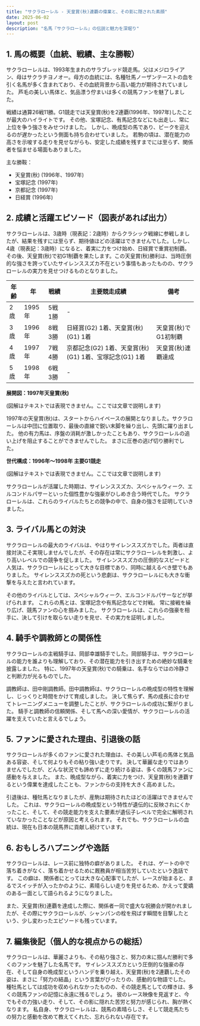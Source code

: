 ```yaml
---
title: "サクラローレル - 天皇賞(秋)連覇の偉業と、その影に隠された素顔"
date: 2025-06-02
layout: post
description: "名馬『サクラローレル』の伝説と魅力を深堀り"
---
```


## 1. 馬の概要（血統、戦績、主な勝鞍）

サクラローレルは、1993年生まれのサラブレッド競走馬。父はメジロライアン、母はサクラチヨノオー。母方の血統には、名種牡馬ノーザンテーストの血を引く名馬が多く含まれており、その血統背景から高い能力が期待されていました。  芦毛の美しい馬体と、気品漂う佇まいは多くの競馬ファンを魅了しました。

戦績は通算26戦11勝。G1競走では天皇賞(秋)を2連覇(1996年、1997年)したことが最大のハイライトです。  その他、宝塚記念、有馬記念などにも出走し、常に上位を争う強さをみせつけました。  しかし、晩成型の馬であり、ピークを迎えるのが遅かったという側面も持ち合わせていました。  若駒の頃は、潜在能力の高さを示唆する走りを見せながらも、安定した成績を残すまでには至らず、関係者を悩ませる場面もありました。


主な勝鞍：

* 天皇賞(秋) (1996年、1997年)
* 宝塚記念 (1997年)
* 京都記念 (1997年)
* 日経賞 (1996年)


## 2. 成績と活躍エピソード（図表があれば出力）

サクラローレルは、3歳時（現表記：2歳時）からクラシック戦線に参戦しましたが、結果を残すには至らず、期待値ほどの活躍はできませんでした。しかし、4歳（現表記：3歳時）になると、着実に力をつけ始め、日経賞で重賞初制覇。その後、天皇賞(秋)で初G1制覇を果たします。この天皇賞(秋)勝利は、当時圧倒的な強さを誇っていたサイレンススズカ不在という事情もあったものの、サクラローレルの実力を見せつけるものとなりました。

| 年齢 | 年 | 戦績 | 主要競走成績 | 備考 |
|---|---|---|---|---|
| 2歳 | 1995年 | 5戦1勝 |  - |  |
| 3歳 | 1996年 | 8戦3勝 | 日経賞(G2) 1着、天皇賞(秋)(G1) 1着 | 天皇賞(秋)でG1初制覇 |
| 4歳 | 1997年 | 7戦4勝 | 京都記念(G2) 1着、天皇賞(秋)(G1) 1着、宝塚記念(G1) 1着 | 天皇賞(秋)連覇達成 |
| 5歳 | 1998年 | 6戦3勝 |  - |  |


**展開図：1997年天皇賞(秋)**

(図解はテキストでは表現できません。ここでは文章で説明します)

1997年の天皇賞(秋)は、スタートからハイペースの展開となりました。サクラローレルは中団に位置取り、最後の直線で鋭い末脚を繰り出し、先頭に躍り出ました。  他の有力馬は、序盤の消耗が激しかったこともあり、サクラローレルの追い上げを阻止することができませんでした。  まさに圧巻の逃げ切り勝利でした。


**世代構成：1996年～1998年 主要G1競走**

(図解はテキストでは表現できません。ここでは文章で説明します)

サクラローレルが活躍した時期は、サイレンススズカ、スペシャルウィーク、エルコンドルパサーといった個性豊かな強豪がひしめき合う時代でした。  サクラローレルは、これらのライバルたちとの競争の中で、自身の強さを証明していきました。


## 3. ライバル馬との対決

サクラローレルの最大のライバルは、やはりサイレンススズカでした。両者は直接対決こそ実現しませんでしたが、その存在は常にサクラローレルを刺激し、より高いレベルでの競争を促しました。  サイレンススズカの圧倒的なスピードと人気は、サクラローレルにとって大きな目標であり、同時に越えるべき壁でもありました。  サイレンススズカの死という悲劇は、サクラローレルにも大きな衝撃を与えたと言われています。

その他のライバルとしては、スペシャルウィーク、エルコンドルパサーなどが挙げられます。  これらの馬とは、宝塚記念や有馬記念などで対戦。  常に接戦を繰り広げ、競馬ファンの心を掴みました。  サクラローレルは、これらの強豪を相手に、決して引けを取らない走りを見せ、その実力を証明しました。


## 4. 騎手や調教師との関係性

サクラローレルの主戦騎手は、岡部幸雄騎手でした。岡部騎手は、サクラローレルの能力を誰よりも理解しており、その潜在能力を引き出すための絶妙な騎乗を披露しました。  特に、1997年の天皇賞(秋)での騎乗は、名手ならではの冷静さと判断力が光るものでした。

調教師は、田中剛調教師。田中調教師は、サクラローレルの晩成型の特性を理解し、じっくりと時間をかけて育成しました。  決して焦らず、馬の成長に合わせてトレーニングメニューを調整したことが、サクラローレルの成功に繋がりました。  騎手と調教師の信頼関係、そして馬への深い愛情が、サクラローレルの活躍を支えていたと言えるでしょう。


## 5. ファンに愛された理由、引退後の話

サクラローレルが多くのファンに愛された理由は、その美しい芦毛の馬体と気品ある容姿、そして何よりもその粘り強い走りです。  決して華麗な走りではありませんでしたが、どんな状況でも諦めずに走り続ける姿は、多くの競馬ファンに感動を与えました。  また、晩成型ながら、着実に力をつけ、天皇賞(秋)を連覇するという偉業を達成したことも、ファンからの支持を大きく高めました。

引退後は、種牡馬となりましたが、産駒は期待されたほどの活躍はできませんでした。  これは、サクラローレルの晩成型という特性が遺伝的に反映されにくかったこと、そして、その競走能力を支えた要素が遺伝子レベルで完全に解明されていなかったことなどが原因と考えられます。  それでも、サクラローレルの血統は、現在も日本の競馬界に貢献し続けています。


## 6. おもしろハプニングや逸話

サクラローレルは、レース前に独特の癖がありました。  それは、ゲートの中で落ち着きがなく、落ち着かせるために厩務員が相当苦労していたという逸話です。  この癖は、関係者にとっては大きな心配事でしたが、レースが始まると、まるでスイッチが入ったかのように、素晴らしい走りを見せるため、かえって愛嬌のある一面として語られるようになりました。

また、天皇賞(秋)連覇を達成した際に、関係者一同で盛大な祝勝会が開かれましたが、その際にサクラローレルが、シャンパンの栓を飛ばす瞬間を目撃したという、少し変わったエピソードも残っています。


## 7. 編集後記（個人的な視点からの総括）

サクラローレルは、華麗さよりも、その粘り強さと、努力の末に掴んだ勝利で多くのファンを魅了した名馬です。  サイレンススズカという圧倒的な強豪の存在、そして自身の晩成型というハンデを乗り越え、天皇賞(秋)を2連覇したその姿は、まさに「努力の結晶」という言葉がぴったりの、感動的な物語でした。  種牡馬としては成功を収められなかったものの、その競走馬としての輝きは、多くの競馬ファンの記憶に永遠に残るでしょう。  彼のレース映像を見返すと、今でもその力強い走り、そして、その影に隠れた苦労と努力が感じられ、胸が熱くなります。  私自身、サクラローレルは、競馬の素晴らしさ、そして競走馬たちの努力と感動を改めて教えてくれた、忘れられない存在です。
